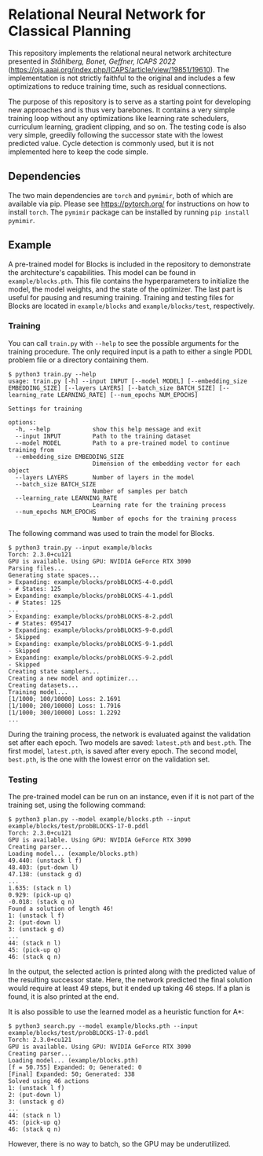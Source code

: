 # Relational Neural Network for Classical Planning

This repository implements the relational neural network architecture presented in *Ståhlberg, Bonet, Geffner, ICAPS 2022* (https://ojs.aaai.org/index.php/ICAPS/article/view/19851/19610).
The implementation is not strictly faithful to the original and includes a few optimizations to reduce training time, such as residual connections.

The purpose of this repository is to serve as a starting point for developing new approaches and is thus very barebones.
It contains a very simple training loop without any optimizations like learning rate schedulers, curriculum learning, gradient clipping, and so on.
The testing code is also very simple, greedily following the successor state with the lowest predicted value.
Cycle detection is commonly used, but it is not implemented here to keep the code simple.

## Dependencies

The two main dependencies are `torch` and `pymimir`, both of which are available via pip.
Please see https://pytorch.org/ for instructions on how to install `torch`.
The `pymimir` package can be installed by running `pip install pymimir`.

## Example

A pre-trained model for Blocks is included in the repository to demonstrate the architecture's capabilities.
This model can be found in `example/blocks.pth`.
This file contains the hyperparameters to initialize the model, the model weights, and the state of the optimizer.
The last part is useful for pausing and resuming training.
Training and testing files for Blocks are located in `example/blocks` and `example/blocks/test`, respectively.

### Training

You can call `train.py` with `--help` to see the possible arguments for the training procedure.
The only required input is a path to either a single PDDL problem file or a directory containing them.

```
$ python3 train.py --help
usage: train.py [-h] --input INPUT [--model MODEL] [--embedding_size EMBEDDING_SIZE] [--layers LAYERS] [--batch_size BATCH_SIZE] [--learning_rate LEARNING_RATE] [--num_epochs NUM_EPOCHS]

Settings for training

options:
  -h, --help            show this help message and exit
  --input INPUT         Path to the training dataset
  --model MODEL         Path to a pre-trained model to continue training from
  --embedding_size EMBEDDING_SIZE
                        Dimension of the embedding vector for each object
  --layers LAYERS       Number of layers in the model
  --batch_size BATCH_SIZE
                        Number of samples per batch
  --learning_rate LEARNING_RATE
                        Learning rate for the training process
  --num_epochs NUM_EPOCHS
                        Number of epochs for the training process
```

The following command was used to train the model for Blocks.

```
$ python3 train.py --input example/blocks
Torch: 2.3.0+cu121
GPU is available. Using GPU: NVIDIA GeForce RTX 3090
Parsing files...
Generating state spaces...
> Expanding: example/blocks/probBLOCKS-4-0.pddl
- # States: 125
> Expanding: example/blocks/probBLOCKS-4-1.pddl
- # States: 125
...
> Expanding: example/blocks/probBLOCKS-8-2.pddl
- # States: 695417
> Expanding: example/blocks/probBLOCKS-9-0.pddl
- Skipped
> Expanding: example/blocks/probBLOCKS-9-1.pddl
- Skipped
> Expanding: example/blocks/probBLOCKS-9-2.pddl
- Skipped
Creating state samplers...
Creating a new model and optimizer...
Creating datasets...
Training model...
[1/1000; 100/10000] Loss: 2.1691
[1/1000; 200/10000] Loss: 1.7916
[1/1000; 300/10000] Loss: 1.2292
...
```

During the training process, the network is evaluated against the validation set after each epoch.
Two models are saved: `latest.pth` and `best.pth`.
The first model, `latest.pth`, is saved after every epoch.
The second model, `best.pth`, is the one with the lowest error on the validation set.

### Testing

The pre-trained model can be run on an instance, even if it is not part of the training set, using the following command:

```
$ python3 plan.py --model example/blocks.pth --input example/blocks/test/probBLOCKS-17-0.pddl
Torch: 2.3.0+cu121
GPU is available. Using GPU: NVIDIA GeForce RTX 3090
Creating parser...
Loading model... (example/blocks.pth)
49.440: (unstack l f)
48.403: (put-down l)
47.138: (unstack g d)
...
1.635: (stack n l)
0.929: (pick-up q)
-0.018: (stack q n)
Found a solution of length 46!
1: (unstack l f)
2: (put-down l)
3: (unstack g d)
...
44: (stack n l)
45: (pick-up q)
46: (stack q n)
```

In the output, the selected action is printed along with the predicted value of the resulting successor state.
Here, the network predicted the final solution would require at least 49 steps, but it ended up taking 46 steps.
If a plan is found, it is also printed at the end.

It is also possible to use the learned model as a heuristic function for A*:

```
$ python3 search.py --model example/blocks.pth --input example/blocks/test/probBLOCKS-17-0.pddl
Torch: 2.3.0+cu121
GPU is available. Using GPU: NVIDIA GeForce RTX 3090
Creating parser...
Loading model... (example/blocks.pth)
[f = 50.755] Expanded: 0; Generated: 0
[Final] Expanded: 50; Generated: 338
Solved using 46 actions
1: (unstack l f)
2: (put-down l)
3: (unstack g d)
...
44: (stack n l)
45: (pick-up q)
46: (stack q n)
```

However, there is no way to batch, so the GPU may be underutilized.
